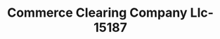 ---
f_zip-code: 76001
f_state-code: TX
title: Commerce Clearing Company Llc-15187
f_phone: 817-417-7905
f_city-only: Arlington
f_address: Arlington Arlington
f_location-unique-id: '15187'
slug: commerce-clearing-company-llc-15187
updated-on: '2024-05-30T13:46:58.046Z'
created-on: '2024-05-30T13:36:59.803Z'
published-on: '2024-05-30T13:54:32.469Z'
f_city-state: cms/city/arlington-tx.md
f_company: cms/company/commerce-clearing-company-llc.md
f_state: cms/state/texas.md
layout: '[payday-loan].html'
tags: payday-loan
---